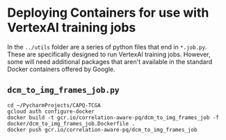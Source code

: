 # Deploying Containers for use with VertexAI training jobs

In the `../utils` folder are a series of python files that end in `*.job.py`. These are specifically designed to run
VertexAI training jobs.  However, some will need additional packages that aren't available in the standard Docker 
containers offered by Google.


## `dcm_to_img_frames_job.py`
```shell
cd ~/PycharmProjects/CAPQ-TCGA
gcloud auth configure-docker
docker build -t gcr.io/correlation-aware-pq/dcm_to_img_frames_job -f docker/dcm_to_img_frames_job.Dockerfile .
docker push gcr.io/correlation-aware-pq/dcm_to_img_frames_job
```